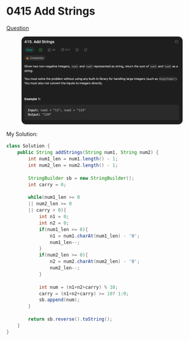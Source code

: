 # 0415 Add Strings

[Question](https://leetcode.com/problems/add-strings/description/?envType=study-plan\&id=data-structure-ii)

<figure><img src="../.gitbook/assets/image (1).png" alt=""><figcaption></figcaption></figure>



My Solution:

```java
class Solution {
    public String addStrings(String num1, String num2) {
        int num1_len = num1.length() - 1;
        int num2_len = num2.length() - 1;

        StringBuilder sb = new StringBuilder();
        int carry = 0;

        while(num1_len >= 0
        || num2_len >= 0
        || carry > 0){
            int n1 = 0;
            int n2 = 0;
            if(num1_len >= 0){
                n1 = num1.charAt(num1_len) - '0';
                num1_len--;
            }
            if(num2_len >= 0){
                n2 = num2.charAt(num2_len) - '0';
                num2_len--;
            }

            int num = (n1+n2+carry) % 10;
            carry = (n1+n2+carry) >= 10? 1:0;
            sb.append(num);
        }

        return sb.reverse().toString();
    }
}
```
